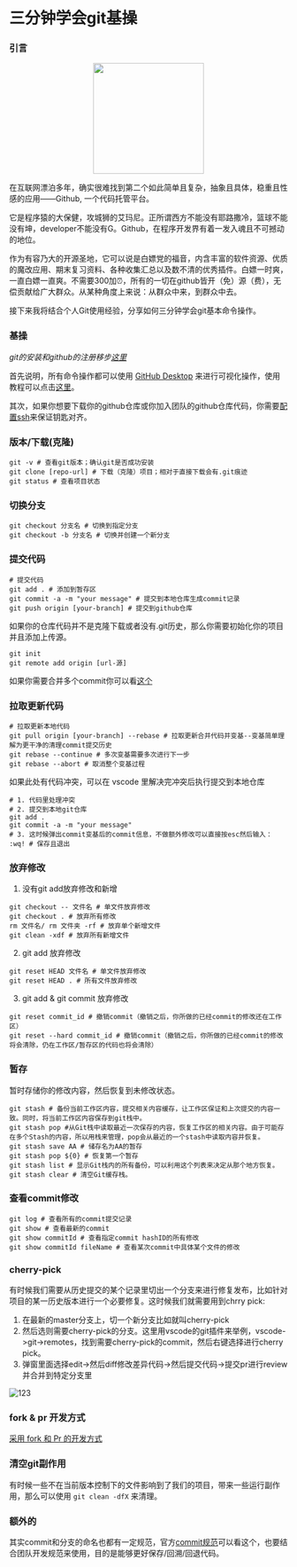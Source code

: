 # 三分钟学会git基操

### 引言

<p align=center>
<img src="https://p3-juejin.byteimg.com/tos-cn-i-k3u1fbpfcp/2d05e2e65b214a3bb5e7d6ba1db98a3b~tplv-k3u1fbpfcp-jj-mark:3024:0:0:0:q75.awebp#?w=443&h=591&s=1479704&e=gif&f=19&b=f9e0f1" width="200px" />
</p>

在互联网漂泊多年，确实很难找到第二个如此简单且复杂，抽象且具体，稳重且性感的应用——Github, 一个代码托管平台。

它是程序猿的大保健，攻城狮的艾玛尼。正所谓西方不能没有耶路撒冷，篮球不能没有坤，developer不能没有G。Github，在程序开发界有着一发入魂且不可撼动的地位。

作为有容乃大的开源圣地，它可以说是白嫖党的福音，内含丰富的软件资源、优质的魔改应用、期末复习资料、各种收集汇总以及数不清的优秀插件。白嫖一时爽，一直白嫖一直爽。不需要300加⏰，所有的一切在github皆开（免）源（费），无偿贡献给广大群众。从某种角度上来说：从群众中来，到群众中去。

接下来我将结合个人Git使用经验，分享如何三分钟学会git基本命令操作。

### 基操
*git的安装和github的注册移步[这里](https://juejin.cn/spost/7379443863692640291)*

首先说明，所有命令操作都可以使用 [GitHub Desktop](https://desktop.github.com/) 来进行可视化操作，使用教程可以点击[这里](https://docs.github.com/en/desktop/installing-and-authenticating-to-github-desktop/authenticating-to-github-in-github-desktop)。

其次，如果你想要下载你的github仓库或你加入团队的github仓库代码，你需要[配置ssh](https://docs.github.com/en/authentication/connecting-to-github-with-ssh/adding-a-new-ssh-key-to-your-github-account?tool=webui)来保证钥匙对齐。


### 版本/下载(克隆)
```shell
git -v # 查看git版本；确认git是否成功安装
git clone [repo-url] # 下载（克隆）项目；相对于直接下载会有.git痕迹
git status # 查看项目状态
```

### 切换分支
```shell
git checkout 分支名 # 切换到指定分支
git checkout -b 分支名 # 切换并创建一个新分支
```

### 提交代码
```shell
# 提交代码
git add . # 添加到暂存区
git commit -a -m "your message" # 提交到本地仓库生成commit记录
git push origin [your-branch] # 提交到github仓库
```

如果你的仓库代码并不是克隆下载或者没有.git历史，那么你需要初始化你的项目并且添加上传源。
```shell
git init
git remote add origin [url-源]

```

如果你需要合并多个commit你可以看[这个](https://cloud.tencent.com/developer/article/1690638)

### 拉取更新代码

```shell
# 拉取更新本地代码
git pull origin [your-branch] --rebase # 拉取更新合并代码并变基--变基简单理解为更干净的清理commit提交历史
git rebase --continue # 多次变基需要多次进行下一步
git rebase --abort # 取消整个变基过程
```

如果此处有代码冲突，可以在 vscode 里解决完冲突后执行提交到本地仓库

```shell
# 1. 代码里处理冲突
# 2. 提交到本地git仓库
git add .
git commit -a -m "your message"
# 3. 这时候弹出commit变基后的commit信息，不做额外修改可以直接按esc然后输入：
:wq! # 保存且退出
```

### 放弃修改
1. 没有git add放弃修改和新增
```shell
git checkout -- 文件名 # 单文件放弃修改
git checkout . # 放弃所有修改
rm 文件名/ rm 文件夹 -rf # 放弃单个新增文件
git clean -xdf # 放弃所有新增文件
```

2. git add 放弃修改
```shell
git reset HEAD 文件名 # 单文件放弃修改
git reset HEAD . # 所有文件放弃修改
```

3. git add & git commit 放弃修改
```shell
git reset commit_id # 撤销commit（撤销之后，你所做的已经commit的修改还在工作区）
git reset --hard commit_id # 撤销commit（撤销之后，你所做的已经commit的修改将会清除，仍在工作区/暂存区的代码也将会清除）
```

### 暂存
暂时存储你的修改内容，然后恢复到未修改状态。

```shell
git stash # 备份当前工作区内容，提交相关内容缓存，让工作区保证和上次提交的内容一致。同时，将当前工作区内容保存到git栈中。
git stash pop #从Git栈中读取最近一次保存的内容，恢复工作区的相关内容。由于可能存在多个Stash的内容，所以用栈来管理，pop会从最近的一个stash中读取内容并恢复。
git stash save AA # 储存名为AA的暂存
git stash pop ${0} # 恢复第一个暂存
git stash list # 显示Git栈内的所有备份，可以利用这个列表来决定从那个地方恢复。
git stash clear # 清空Git缓存栈。
```

### 查看commit修改
```shell
git log # 查看所有的commit提交记录
git show # 查看最新的commit
git show commitId # 查看指定commit hashID的所有修改
git show commitId fileName # 查看某次commit中具体某个文件的修改
```

### cherry-pick
有时候我们需要从历史提交的某个记录里切出一个分支来进行修复发布，比如针对项目的某一历史版本进行一个必要修复。这时候我们就需要用到chrry pick:

1. 在最新的master分支上，切一个新分支比如就叫cherry-pick
2. 然后选则需要cherry-pick的分支。这里用vscode的git插件来举例，vscode->git->remotes，找到需要cherry-pick的commit，然后右键选择进行cherry pick。
3. 弹窗里面选择edit->然后diff修改差异代码->然后提交代码->提交pr进行review并合并到特定分支里

![123](https://cdn.nlark.com/yuque/0/2023/png/200061/1687507380701-dd3d5b03-6e0b-42f4-97b8-58490660603b.png?x-oss-process=image%2Fformat%2Cwebp%2Fresize%2Cw_750%2Climit_0)

### fork & pr 开发方式
[采用 fork 和 Pr 的开发方式](https://www.zhihu.com/question/20431718/answer/74250205)

### 清空git副作用
有时候一些不在当前版本控制下的文件影响到了我们的项目，带来一些运行副作用，那么可以使用 `git clean -dfX` 来清理。

### 额外的

其实commit和分支的命名也都有一定规范，官方[commit规范](https://gist.github.com/stephenparish/9941e89d80e2bc58a153)可以看这个，也要结合团队开发规范来使用，目的是能够更好保存/回溯/回退代码。
